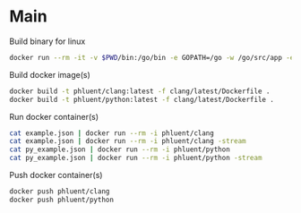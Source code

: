 # Main

Build binary for linux

```sh
docker run --rm -it -v $PWD/bin:/go/bin -e GOPATH=/go -w /go/src/app -e GOOS=linux -e GOARCH=386 golang go get -v github.com/maddyonline/fluent
```

Build docker image(s)
```sh
docker build -t phluent/clang:latest -f clang/latest/Dockerfile .
docker build -t phluent/python:latest -f clang/latest/Dockerfile .
```

Run docker container(s)
```sh
cat example.json | docker run --rm -i phluent/clang
cat example.json | docker run --rm -i phluent/clang -stream
cat py_example.json | docker run --rm -i phluent/python
cat py_example.json | docker run --rm -i phluent/python -stream
```

Push docker container(s)
```sh
docker push phluent/clang
docker push phluent/python
```
